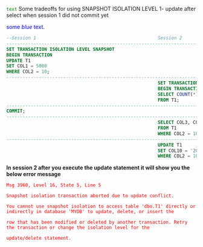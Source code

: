 <code style="color : green">text</code>
Some tradeoffs for using SNAPSHOT ISOLATION LEVEL
1- update after select when session 1 did not commit yet

<span style="color:blue">some *blue* text</span>.
```SQL
--Session 1                                             Session 2
--------------------------------------------------------------------------------------------------------
SET TRANSACTION ISOLATION LEVEL SNAPSHOT
BEGIN TRANSACTION
UPDATE T1
SET COL1 = 5000
WHERE COL2 = 10;
--------------------------------------------------------------------------------------------------------
                                                        SET TRANSACTION ISOLATION LEVEL SNAPSHOT
                                                        BEGIN TRANSACTION
                                                        SELECT COUNT(*)
                                                        FROM T1;
--------------------------------------------------------------------------------------------------------
COMMIT;
--------------------------------------------------------------------------------------------------------
                                                        SELECT COL3, COL4, COL5, COL6, COL7
                                                        FROM T1
                                                        WHERE COL2 = 10;
--------------------------------------------------------------------------------------------------------
                                                        UPDATE T1
                                                        SET COL10 = '2000-01-01 01:10:20'
                                                        WHERE COL2 = 10;

```
**In session 2 after you execute the update statement it will show you the below error message**

<p><code style="color : red">Msg 3960, Level 16, State 5, Line 5</code></p>
<p><code style="color :red">Snapshot isolation transaction aborted due to update conflict.</code></p>
<p><code style="color : red">You cannot use snapshot isolation to access table 'dbo.T1' directly or indirectly in database 'MYDB' to update, delete, or insert the</code></p>
<p><code style="color : red">row that has been modified or deleted by another transaction. Retry the transaction or change the isolation level for the</code></p>
<p><code style="color : red">update/delete statement.</code></p>


